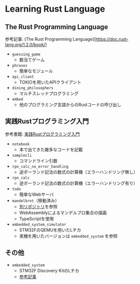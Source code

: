 # Learning Rust Language

## The Rust Programming Language

参考記事: (The Rust Programming Language)[https://doc.rust-lang.org/1.2.0/book/]

* `guessing_game`
  * 数当てゲーム
* `phrases`
  * 簡単なモジュール
* `api_client`
  * TOKIOを用いたAPIクライアント
* `dining_philosophers`
  * マルチスレッドプログラミング
* `embed`
  * 他のプログラミング言語からのRustコードの呼び出し

## 実践Rustプログラミング入門

参考書籍: [実践Rustプログラミング入門](https://www.amazon.co.jp/%E5%AE%9F%E8%B7%B5Rust%E3%83%97%E3%83%AD%E3%82%B0%E3%83%A9%E3%83%9F%E3%83%B3%E3%82%B0%E5%85%A5%E9%96%80-%E5%88%9D%E7%94%B0-%E7%9B%B4%E4%B9%9F/dp/4798061700)

* `notebook`
  * 本で出てきた雑多なコードを記載
* `samplecli`
  * コマンドライン引数
* `rpn_calc_no_error_handling`
  * 逆ポーランド記法の数式の計算機（エラーハンドリング無し）
* `rpn_calc`
  * 逆ポーランド記法の数式の計算機（エラーハンドリング有り）
* `todo`
  * 簡単なWebサーバ
* `mandelbrot`（移動済み）
  * [別リポジトリ](https://github.com/ashtkn/wasm-website)を参照
  * WebAssemblyによるマンデルブロ集合の描画
  * TypeScriptを使用
* `embedded_system_simulator`
  * STM32FのQEMUを用いたLチカ
  * 実機を用いたバージョンは `embedded_system` を参照

## その他

* `embedded_system`
  * STM32F Discovery KitのLチカ
  * [参考記事](https://shitaro-happy-physics.hatenablog.jp/entry/2020/05/06/231633)

